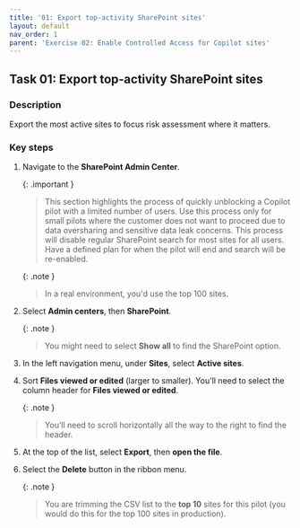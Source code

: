 ```yaml
---
title: '01: Export top‑activity SharePoint sites'
layout: default
nav_order: 1
parent: 'Exercise 02: Enable Controlled Access for Copilot sites'
---
```


## Task 01: Export top‑activity SharePoint sites

### Description
Export the most active sites to focus risk assessment where it matters.

### Key steps

1. Navigate to the **SharePoint Admin Center**.

    {: .important }
    > This section highlights the process of quickly unblocking a Copilot pilot with a limited number of users. Use this process only for small pilots where the customer does not want to proceed due to data oversharing and sensitive data leak concerns. This process will disable regular SharePoint search for most sites for all users. Have a defined plan for when the pilot will end and search will be re-enabled.

    {: .note }
    > In a real environment, you'd use the top 100 sites.

1. Select **Admin centers**, then **SharePoint**.

    {: .note }
    > You might need to select **Show all** to find the SharePoint option.

1. In the left navigation menu, under **Sites**, select **Active sites**.

1. Sort **Files viewed or edited** (larger to smaller). You'll need to select the column header for **Files viewed or edited**.

    {: .note }
    > You’ll need to scroll horizontally all the way to the right to find the header.

1. At the top of the list, select **Export**, then **open the file**.

1. Select the **Delete** button in the ribbon menu.

    {: .note }
    > You are trimming the CSV list to the **top 10** sites for this pilot (you would do this for the top 100 sites in production).